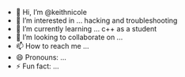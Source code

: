 - 👋 Hi, I’m @keithnicole
- 👀 I’m interested in ... hacking and troubleshooting
- 🌱 I’m currently learning ... c++ as a student
- 💞️ I’m looking to collaborate on ...
- 📫 How to reach me ...
- 😄 Pronouns: ...
- ⚡ Fun fact: ...

<!---
keithnicole/keithnicole is a ✨ special ✨ repository because its `README.md` (this file) appears on your GitHub profile.
You can click the Preview link to take a look at your changes.
--->
